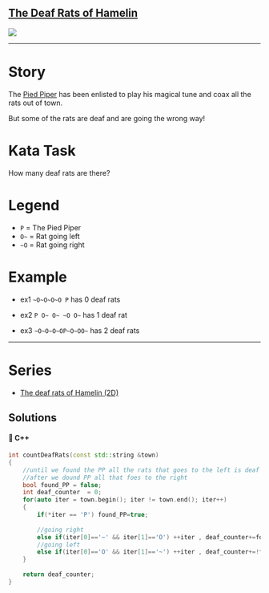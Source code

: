 ## [The Deaf Rats of Hamelin](https://www.codewars.com/kata/598106cb34e205e074000031)

<img src="https://i.imgur.com/ta6gv1i.png?1"/>

---

# Story

The <a href="https://en.wikipedia.org/wiki/Pied_Piper_of_Hamelin">Pied Piper</a> has been enlisted to play his magical tune and coax all the rats out of town.

But some of the rats are deaf and are going the wrong way!

# Kata Task

How many deaf rats are there?

# Legend

* ```P``` = The Pied Piper
* ```O~``` = Rat going left
* ```~O``` = Rat going right

# Example

* ex1 ```~O~O~O~O P``` has 0 deaf rats


* ex2 ```P O~ O~ ~O O~``` has 1 deaf rat


* ex3 ```~O~O~O~OP~O~OO~``` has 2 deaf rats

---

# Series

* [The deaf rats of Hamelin (2D)](https://www.codewars.com/kata/the-deaf-rats-of-hamelin-2d)
</span>

## Solutions
#### 🧠 C++
```c++
int countDeafRats(const std::string &town)
{
    //until we found the PP all the rats that goes to the left is deaf
    //after we dound PP all that foes to the right
    bool found_PP = false;
    int deaf_counter  = 0;
    for(auto iter = town.begin(); iter != town.end(); iter++)
    {
        if(*iter == 'P') found_PP=true;
        
        //going right
        else if(iter[0]=='~' && iter[1]=='O') ++iter , deaf_counter+=found_PP;
        //going left
        else if(iter[0]=='O' && iter[1]=='~') ++iter , deaf_counter+=!found_PP;
    }
    
    return deaf_counter;
}
```
